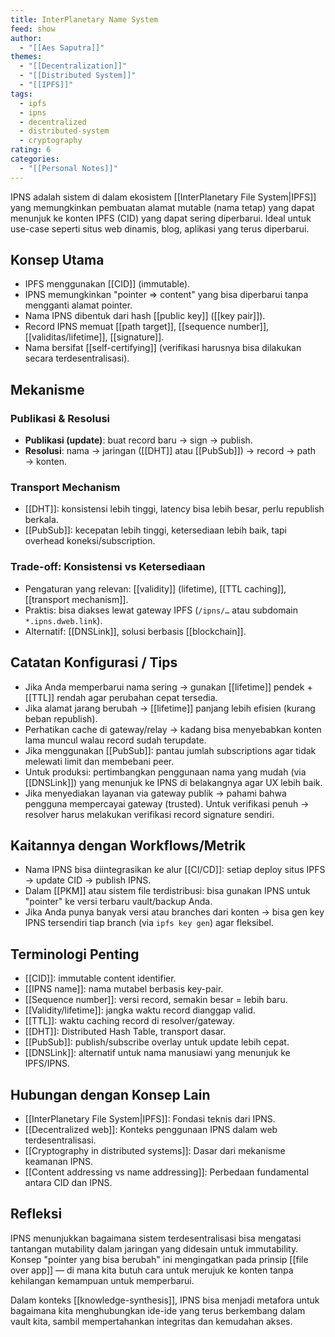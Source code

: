 ```yaml
---
title: InterPlanetary Name System
feed: show
author:
  - "[[Aes Saputra]]"
themes:
  - "[[Decentralization]]"
  - "[[Distributed System]]"
  - "[[IPFS]]"
tags:
  - ipfs
  - ipns
  - decentralized
  - distributed-system
  - cryptography
rating: 6
categories:
  - "[[Personal Notes]]"
---
```

IPNS adalah sistem di dalam ekosistem [[InterPlanetary File System|IPFS]] yang memungkinkan pembuatan alamat mutable (nama tetap) yang dapat menunjuk ke konten IPFS (CID) yang dapat sering diperbarui. Ideal untuk use-case seperti situs web dinamis, blog, aplikasi yang terus diperbarui.

## Konsep Utama

- IPFS menggunakan [[CID]] (immutable).
- IPNS memungkinkan "pointer => content" yang bisa diperbarui tanpa mengganti alamat pointer.
- Nama IPNS dibentuk dari hash [[public key]] ([[key pair]]).
- Record IPNS memuat [[path target]], [[sequence number]], [[validitas/lifetime]], [[signature]].
- Nama bersifat [[self-certifying]] (verifikasi harusnya bisa dilakukan secara terdesentralisasi).

## Mekanisme

### Publikasi & Resolusi

- **Publikasi (update)**: buat record baru → sign → publish.
- **Resolusi**: nama → jaringan ([[DHT]] atau [[PubSub]]) → record → path → konten.

### Transport Mechanism

- [[DHT]]: konsistensi lebih tinggi, latency bisa lebih besar, perlu republish berkala.
- [[PubSub]]: kecepatan lebih tinggi, ketersediaan lebih baik, tapi overhead koneksi/subscription.

### Trade-off: Konsistensi vs Ketersediaan

- Pengaturan yang relevan: [[validity]] (lifetime), [[TTL caching]], [[transport mechanism]].
- Praktis: bisa diakses lewat gateway IPFS (`/ipns/…` atau subdomain `*.ipns.dweb.link`).
- Alternatif: [[DNSLink]], solusi berbasis [[blockchain]].

## Catatan Konfigurasi / Tips

- Jika Anda memperbarui nama sering → gunakan [[lifetime]] pendek + [[TTL]] rendah agar perubahan cepat tersedia.
- Jika alamat jarang berubah → [[lifetime]] panjang lebih efisien (kurang beban republish).
- Perhatikan cache di gateway/relay → kadang bisa menyebabkan konten lama muncul walau record sudah terupdate.
- Jika menggunakan [[PubSub]]: pantau jumlah subscriptions agar tidak melewati limit dan membebani peer.
- Untuk produksi: pertimbangkan penggunaan nama yang mudah (via [[DNSLink]]) yang menunjuk ke IPNS di belakangnya agar UX lebih baik.
- Jika menyediakan layanan via gateway publik → pahami bahwa pengguna mempercayai gateway (trusted). Untuk verifikasi penuh → resolver harus melakukan verifikasi record signature sendiri.

## Kaitannya dengan Workflows/Metrik

- Nama IPNS bisa diintegrasikan ke alur [[CI/CD]]: setiap deploy situs IPFS → update CID → publish IPNS.
- Dalam [[PKM]] atau sistem file terdistribusi: bisa gunakan IPNS untuk "pointer" ke versi terbaru vault/backup Anda.
- Jika Anda punya banyak versi atau branches dari konten → bisa gen key IPNS tersendiri tiap branch (via `ipfs key gen`) agar fleksibel.

## Terminologi Penting

- [[CID]]: immutable content identifier.
- [[IPNS name]]: nama mutabel berbasis key-pair.
- [[Sequence number]]: versi record, semakin besar = lebih baru.
- [[Validity/lifetime]]: jangka waktu record dianggap valid.
- [[TTL]]: waktu caching record di resolver/gateway.
- [[DHT]]: Distributed Hash Table, transport dasar.
- [[PubSub]]: publish/subscribe overlay untuk update lebih cepat.
- [[DNSLink]]: alternatif untuk nama manusiawi yang menunjuk ke IPFS/IPNS.

## Hubungan dengan Konsep Lain

- [[InterPlanetary File System|IPFS]]: Fondasi teknis dari IPNS.
- [[Decentralized web]]: Konteks penggunaan IPNS dalam web terdesentralisasi.
- [[Cryptography in distributed systems]]: Dasar dari mekanisme keamanan IPNS.
- [[Content addressing vs name addressing]]: Perbedaan fundamental antara CID dan IPNS.

## Refleksi

IPNS menunjukkan bagaimana sistem terdesentralisasi bisa mengatasi tantangan mutability dalam jaringan yang didesain untuk immutability. Konsep "pointer yang bisa berubah" ini mengingatkan pada prinsip [[file over app]] — di mana kita butuh cara untuk merujuk ke konten tanpa kehilangan kemampuan untuk memperbarui.

Dalam konteks [[knowledge-synthesis]], IPNS bisa menjadi metafora untuk bagaimana kita menghubungkan ide-ide yang terus berkembang dalam vault kita, sambil mempertahankan integritas dan kemudahan akses.